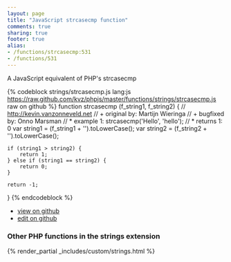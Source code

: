 ```yaml
---
layout: page
title: "JavaScript strcasecmp function"
comments: true
sharing: true
footer: true
alias:
- /functions/strcasecmp:531
- /functions/531
---
```

<!-- Generated by Rakefile:build -->
A JavaScript equivalent of PHP's strcasecmp

{% codeblock strings/strcasecmp.js lang:js https://raw.github.com/kvz/phpjs/master/functions/strings/strcasecmp.js raw on github %}
function strcasecmp (f_string1, f_string2) {
    // http://kevin.vanzonneveld.net
    // +     original by: Martijn Wieringa
    // +     bugfixed by: Onno Marsman
    // *         example 1: strcasecmp('Hello', 'hello');
    // *         returns 1: 0
    var string1 = (f_string1 + '').toLowerCase();
    var string2 = (f_string2 + '').toLowerCase();

    if (string1 > string2) {
        return 1;
    } else if (string1 == string2) {
        return 0;
    }

    return -1;
}
{% endcodeblock %}

 - [view on github](https://github.com/kvz/phpjs/blob/master/functions/strings/strcasecmp.js)
 - [edit on github](https://github.com/kvz/phpjs/edit/master/functions/strings/strcasecmp.js)

### Other PHP functions in the strings extension
{% render_partial _includes/custom/strings.html %}
